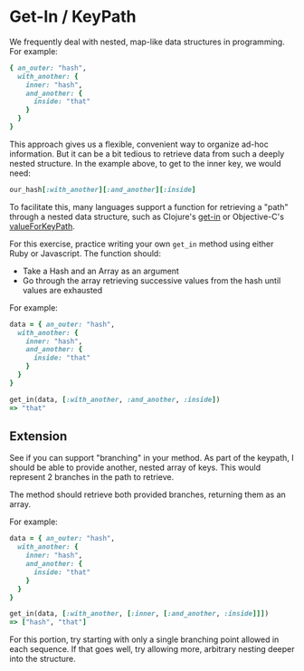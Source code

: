 # Get-In / KeyPath

We frequently deal with nested, map-like data structures in programming.
For example:

```ruby
{ an_outer: "hash",
  with_another: {
    inner: "hash",
    and_another: {
      inside: "that"
    }
  }
}
```

This approach gives us a flexible, convenient way to organize ad-hoc
information. But it can be a bit tedious to retrieve data from
such a deeply nested structure. In the example above, to get to the inner
key, we would need:

```ruby
our_hash[:with_another][:and_another][:inside]
```

To facilitate this, many languages support a function for retrieving
a "path" through a nested data structure, such as Clojure's
[get-in](https://clojuredocs.org/clojure.core/get-in) or
Objective-C's
[valueForKeyPath](https://developer.apple.com/library/mac/documentation/Cocoa/Reference/Foundation/Protocols/NSKeyValueCoding_Protocol/#//apple_ref/occ/instm/NSObject/valueForKeyPath:).

For this exercise, practice writing your own `get_in` method using
either Ruby or Javascript. The function should:

* Take a Hash and an Array as an argument
* Go through the array retrieving successive values from the
hash until values are exhausted

For example:

```ruby
data = { an_outer: "hash",
  with_another: {
    inner: "hash",
    and_another: {
      inside: "that"
    }
  }
}

get_in(data, [:with_another, :and_another, :inside])
=> "that"
```

## Extension

See if you can support "branching" in your method. As part of the
keypath, I should be able to provide another, nested array of keys. This would
represent 2 branches in the path to retrieve.

The method should retrieve both provided branches, returning them as
an array.

For example:

```ruby
data = { an_outer: "hash",
  with_another: {
    inner: "hash",
    and_another: {
      inside: "that"
    }
  }
}

get_in(data, [:with_another, [:inner, [:and_another, :inside]]])
=> ["hash", "that"]
```

For this portion, try starting with only a single branching point allowed
in each sequence. If that goes well, try allowing
more, arbitrary nesting deeper into the structure.